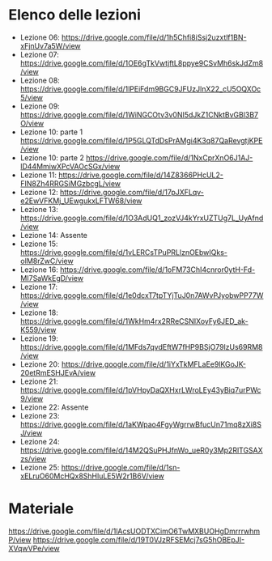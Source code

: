 # Elenco delle lezioni
- Lezione 06: https://drive.google.com/file/d/1h5Chfi8iSsj2uzxtlf1BN-xFjnUv7a5W/view
- Lezione 07: https://drive.google.com/file/d/1OE6gTkVwtjftL8ppye9CSvMh6skJdZm8/view
- Lezione 08: https://drive.google.com/file/d/1lPEiFdm9BGC9JFUzJlnX22_cU5OQXOc5/view
- Lezione 09: https://drive.google.com/file/d/1WiNGCOtv3v0NI5dJkZ1CNktBvGBl3B7O/view
- Lezione 10: parte 1 https://drive.google.com/file/d/1P5GLQTdDsPrAMgi4K3q87QaRevgtjKPE/view
- Lezione 10: parte 2 https://drive.google.com/file/d/1NxCprXnO6J1AJ-lD44MmiwXPcVAOcSGx/view
- Lezione 11: https://drive.google.com/file/d/14Z8366PHcUL2-FIN8Zh4RRGSiMGzbcgL/view
- Lezione 12: https://drive.google.com/file/d/17pJXFLqv-e2EwVFKMj_UEwgukxLFTW68/view
- Lezione 13: https://drive.google.com/file/d/1O3AdUQ1_zozVJ4kYrxUZTUg7L_UyAfnd/view
- Lezione 14: Assente
- Lezione 15: https://drive.google.com/file/d/1vLERCsTPuPRLlznOEbwIQks-oIM8rZwC/view
- Lezione 16: https://drive.google.com/file/d/1oFM73ChI4cnror0ytH-Fd-MI7SaWkEgD/view
- Lezione 17: https://drive.google.com/file/d/1e0dcxT7tpTYjTuJ0n7AWvPJyobwPP77W/view
- Lezione 18: https://drive.google.com/file/d/1WkHm4rx2RReCSNIXoyFy6JED_ak-K559/view
- Lezione 19: https://drive.google.com/file/d/1MFds7qvdEftW7fHP9BSjO79lzUs69RM8/view
- Lezione 20: https://drive.google.com/file/d/1iYxTkMFLaEe9lKGoJK-20etRmESHJEvA/view
- Lezione 21: https://drive.google.com/file/d/1pVHpyDaQXHxrLWroLEy43yBiq7urPWc9/view
- Lezione 22: Assente
- Lezione 23: https://drive.google.com/file/d/1aKWpao4FgyWgrrwBfucUn71mq8zXi8SJ/view
- Lezione 24: https://drive.google.com/file/d/14M2QSuPHJfnWo_ueR0y3Mp2RlTGSAXzs/view
- Lezione 25: https://drive.google.com/file/d/1sn-xELruO60McHQx8ShHluLE5W2r1B6V/view

# Materiale
https://drive.google.com/file/d/1lAcsUODTXCimO6TwMXBUOHgDmrrrwhmP/view
https://drive.google.com/file/d/19T0VJzRFSEMcj7sG5hOBEpJI-XVqwVPe/view